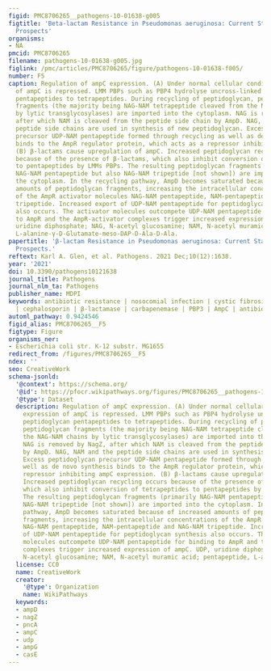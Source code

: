 ```yaml
---
figid: PMC8706265__pathogens-10-01638-g005
figtitle: 'Beta-lactam Resistance in Pseudomonas aeruginosa: Current Status, Future
  Prospects'
organisms:
- NA
pmcid: PMC8706265
filename: pathogens-10-01638-g005.jpg
figlink: /pmc/articles/PMC8706265/figure/pathogens-10-01638-f005/
number: F5
caption: Regulation of ampC expression. (A) Under normal cellular conditions expression
  of ampC is repressed. LMM PBPs such as PBP4 hydrolyse uncross-linked peptidoglycan
  pentapeptides to tetrapeptides. During recycling of peptidoglycan, peptidoglycan
  fragments (the majority being NAG-NAM tetrapeptide cleaved from the NAG-NAM chains
  by lytic transglycosylases) are imported into the cytoplasm. NAG is removed by NagZ,
  after which NAM is cleaved from the peptide side chain by AmpD. NAG, NAM and the
  peptide side chains are used in synthesis of new peptidoglycan. Excess peptidoglycan
  precursor UDP-NAM pentapeptide formed through recycling as well as de novo synthesis
  binds to the AmpR regulator protein, which acts as a repressor inhibiting ampC expression.
  (B) β-lactams cause upregulation of ampC. Increased peptidoglycan recycling occurs
  because of the presence of β-lactams, which also inhibit conversion of tetrapeptides
  to pentapeptides by LMMs PBPs. The resulting peptidoglycan fragments (primarily
  NAG-NAM pentapeptide but also NAG-NAM tripeptide [not shown]) are imported into
  the cytoplasm. In the recycling pathway, AmpD becomes saturated because of increased
  amounts of peptidoglycan fragments, increasing the intracellular concentrations
  of the AmpR activator molecules NAG-NAM pentapeptide, NAM-pentapeptide and NAG-NAM
  tripeptide. Increased export of UDP-NAM pentapeptide for peptidoglycan synthesis
  also occurs. The activator molecules outcompete UDP-NAM pentapeptide for binding
  to AmpR and the AmpR-activator complexes trigger increased expression of ampC. UDP,
  uridine diphosphate; NAG, N-acetyl glucosamine; NAM, N-acetyl muramic acid; pentapeptide,
  L-alanine-γ-D-Glutamate-meso-DAP-D-Ala-D-Ala.
papertitle: 'β-lactam Resistance in Pseudomonas aeruginosa: Current Status, Future
  Prospects.'
reftext: Karl A. Glen, et al. Pathogens. 2021 Dec;10(12):1638.
year: '2021'
doi: 10.3390/pathogens10121638
journal_title: Pathogens
journal_nlm_ta: Pathogens
publisher_name: MDPI
keywords: antibiotic resistance | nosocomial infection | cystic fibrosis | carbapenem
  | cephalosporin | β-lactamase | carbapenemase | PBP3 | AmpC | antibiotic efflux
automl_pathway: 0.9424546
figid_alias: PMC8706265__F5
figtype: Figure
organisms_ner:
- Escherichia coli str. K-12 substr. MG1655
redirect_from: /figures/PMC8706265__F5
ndex: ''
seo: CreativeWork
schema-jsonld:
  '@context': https://schema.org/
  '@id': https://pfocr.wikipathways.org/figures/PMC8706265__pathogens-10-01638-g005.html
  '@type': Dataset
  description: Regulation of ampC expression. (A) Under normal cellular conditions
    expression of ampC is repressed. LMM PBPs such as PBP4 hydrolyse uncross-linked
    peptidoglycan pentapeptides to tetrapeptides. During recycling of peptidoglycan,
    peptidoglycan fragments (the majority being NAG-NAM tetrapeptide cleaved from
    the NAG-NAM chains by lytic transglycosylases) are imported into the cytoplasm.
    NAG is removed by NagZ, after which NAM is cleaved from the peptide side chain
    by AmpD. NAG, NAM and the peptide side chains are used in synthesis of new peptidoglycan.
    Excess peptidoglycan precursor UDP-NAM pentapeptide formed through recycling as
    well as de novo synthesis binds to the AmpR regulator protein, which acts as a
    repressor inhibiting ampC expression. (B) β-lactams cause upregulation of ampC.
    Increased peptidoglycan recycling occurs because of the presence of β-lactams,
    which also inhibit conversion of tetrapeptides to pentapeptides by LMMs PBPs.
    The resulting peptidoglycan fragments (primarily NAG-NAM pentapeptide but also
    NAG-NAM tripeptide [not shown]) are imported into the cytoplasm. In the recycling
    pathway, AmpD becomes saturated because of increased amounts of peptidoglycan
    fragments, increasing the intracellular concentrations of the AmpR activator molecules
    NAG-NAM pentapeptide, NAM-pentapeptide and NAG-NAM tripeptide. Increased export
    of UDP-NAM pentapeptide for peptidoglycan synthesis also occurs. The activator
    molecules outcompete UDP-NAM pentapeptide for binding to AmpR and the AmpR-activator
    complexes trigger increased expression of ampC. UDP, uridine diphosphate; NAG,
    N-acetyl glucosamine; NAM, N-acetyl muramic acid; pentapeptide, L-alanine-γ-D-Glutamate-meso-DAP-D-Ala-D-Ala.
  license: CC0
  name: CreativeWork
  creator:
    '@type': Organization
    name: WikiPathways
  keywords:
  - ampD
  - nagZ
  - pncA
  - ampC
  - udp
  - ampG
  - casE
---
```

